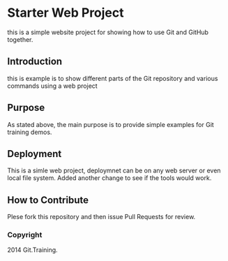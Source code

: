 # Starter Web Project

this is a simple website project for showing how to use Git and GitHub together.
## Introduction

this is example is to show different parts of the Git repository and various commands using a web project

## Purpose

As stated above, the main purpose is to provide simple examples for Git training demos.
## Deployment
This is a simle web project, deploymnet can be on any web server or even local file system.
Added another change to see if the tools would work.

## How to Contribute

Plese fork this repository and then issue Pull Requests for review.

### Copyright

2014 Git.Training.